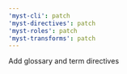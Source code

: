 ```yaml
---
'myst-cli': patch
'myst-directives': patch
'myst-roles': patch
'myst-transforms': patch
---
```


Add glossary and term directives
